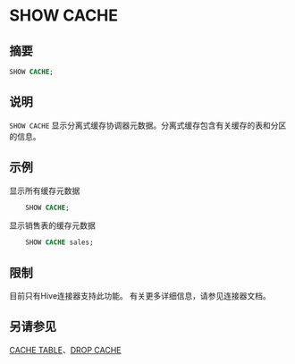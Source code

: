 
# SHOW CACHE

## 摘要

``` sql
SHOW CACHE;
```

## 说明

`SHOW CACHE` 显示分离式缓存协调器元数据。分离式缓存包含有关缓存的表和分区的信息。

## 示例

显示所有缓存元数据

```sql
    SHOW CACHE;
```

显示销售表的缓存元数据

```sql
    SHOW CACHE sales;
```  

## 限制

目前只有Hive连接器支持此功能。 有关更多详细信息，请参见连接器文档。

## 另请参见

[CACHE TABLE](./cache-table.html)、[DROP CACHE](./drop-cache.html)
